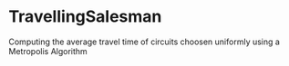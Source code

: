 # TravellingSalesman

Computing the average travel time of circuits choosen uniformly using a Metropolis Algorithm
